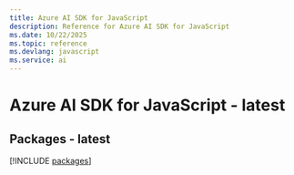 ```yaml
---
title: Azure AI SDK for JavaScript
description: Reference for Azure AI SDK for JavaScript
ms.date: 10/22/2025
ms.topic: reference
ms.devlang: javascript
ms.service: ai
---
```

# Azure AI SDK for JavaScript - latest
## Packages - latest
[!INCLUDE [packages](ai-index.md)]